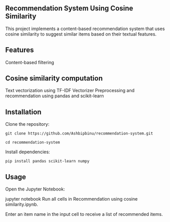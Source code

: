 ## Recommendation System Using Cosine Similarity
This project implements a content-based recommendation system that uses cosine similarity to suggest similar items based on their textual features.

## Features
Content-based filtering

## Cosine similarity computation

Text vectorization using TF-IDF Vectorizer
Preprocessing and recommendation using pandas and scikit-learn

## Installation
Clone the repository:

```git clone https://github.com/Ashbipbinu/recommendation-system.git```



```cd recommendation-system```

Install dependencies:

```pip install pandas scikit-learn numpy```

## Usage
Open the Jupyter Notebook:

jupyter notebook
Run all cells in Recommendation using cosine similarity.ipynb.

Enter an item name in the input cell to receive a list of recommended items.
